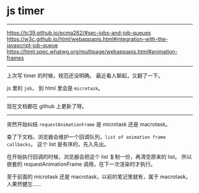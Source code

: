 # js timer

---

https://tc39.github.io/ecma262/#sec-jobs-and-job-queues
https://w3c.github.io/html/webappapis.html#integration-with-the-javascript-job-queue
https://html.spec.whatwg.org/multipage/webappapis.html#animation-frames

---

上次写 timer 的时候，规范还没明确。
最近看人聊起，又翻了一下。

js 里的 `job`， 到 html 里会是 `microtask`。

---

现在文档都在 github 上更新了呀。

---

突然开始纠结 `requestAnimationFrame` 是 microtask 还是 macrotask。

查了下文档，浏览器会维护一个回调队列，`list of animation frame callbacks`。
这个 list 是有序的，先入先出。

在开始执行回调的时候，浏览器会把这个 list 复制一份，再清空原来的 list。
所以嵌套的 requestAnimationFrame 调用，在下一次渲染时才执行。

至于前面的 microtask 还是 macrotask，以前的笔记里就有，属于 macrotask。
人果然健忘……
